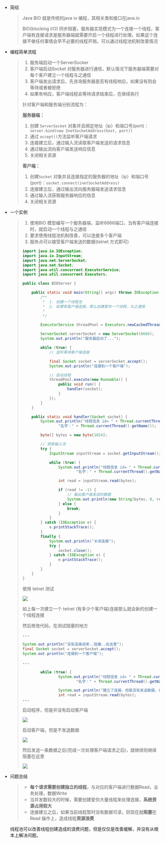 * 简绍

  > Java BIO 就是传统的java io 编程，其相关类和接口在java.io
  >
  > BIO(blocking I/O) 同步阻塞，服务器实现模式为一个连接一个线程，客户端有连接请求是服务器端就需要开启一个线程进行处理，如果这个连接不做任何事情会早不必要的线程开销，可以通过线程池机制改善情况

* 编程简单流程

  > 1. 服务端启动一个ServerSocker
  > 2. 客户端启动Socket 对服务器进行通信，默认情况下服务器端需要对每个客户建立一个线程与之通信
  > 3. 客户端发出请求后，先咨询服务器是否有线程响应，如果没有则会等待或者被拒绝
  > 4. 如果有响应，客户端线程会等待请求结束后，在继续执行
  >
  > 针对客户端和服务端分别流程为：
  >
  > **服务器端：**
  >
  > 1. 创建 `ServerSocket` 对象并且绑定地址（ip）和端口号(port)：` server.bind(new InetSocketAddress(host, port))`
  > 2. 通过 `accept()`方法监听客户端请求
  > 3. 连接建立后，通过输入流读取客户端发送的请求信息
  > 4. 通过输出流向客户端发送响应信息
  > 5. 关闭相关资源
  >
  > **客户端：**
  >
  > 1. 创建`Socket` 对象并且连接指定的服务器的地址（ip）和端口号(port)：`socket.connect(inetSocketAddress)`
  > 2. 连接建立后，通过输出流向服务器端发送请求信息
  > 3. 通过输入流获取服务器响应的信息
  > 4. 关闭相关资源

* 一个实例

  > 1. 使用BIO 模型编写一个服务器端，监听6666端口，当有客户端连接时，就启动一个线程与之通信
  > 2. 要求使用线程池机制改善，可以连接多个客户端
  > 3. 服务点可以接受客户端发送的数据(telnet 方式即可)
  >
  > ```java
  > import java.io.IOException;
  > import java.io.InputStream;
  > import java.net.ServerSocket;
  > import java.net.Socket;
  > import java.util.concurrent.ExecutorService;
  > import java.util.concurrent.Executors;
  > 
  > public class BIOServer {
  > 
  >     public static void main(String[] args) throws IOException {
  >         /**
  >          *  1. 创建一个线程池
  >          *  2. 如果有客户端连接，那么创建爱你一个线程，与之通信
  >          *
  >          */
  > 
  >         ExecutorService threadPool = Executors.newCachedThreadPool();
  > 
  >         ServerSocket serverSocket = new ServerSocket(6666);
  >         System.out.println("服务器启动了...");
  > 
  >         while (true) {
  >             // 监听等待客户端连接
  > 
  >             final Socket socket = serverSocket.accept();
  >             System.out.println("连接到一个客户端");
  > 
  >             // 启动线程
  >             threadPool.execute(new Runnable() {
  >                 public void run() {
  >                     handler(socket);
  >                 }
  >             });
  >         }
  >     }
  > 
  >     public static void handler(Socket socket) {
  >         System.out.println("线程信息 id= " + Thread.currentThread().getId() +
  >                 "名字：" + Thread.currentThread().getName());
  > 
  >         byte[] bytes = new byte[1024];
  > 
  >         // 获取输入流
  >         try {
  >             InputStream inputStream = socket.getInputStream();
  > 
  >             while (true) {
  >                 System.out.println("线程信息 id= " + Thread.currentThread().getId() +
  >                         "名字：" + Thread.currentThread().getName());
  > 
  >                 int read = inputStream.read(bytes);
  > 
  >                 if (read != -1) {
  >                     // 输出客户端发送的数据
  >                     System.out.println(new String(bytes, 0, read));
  >                 } else {
  >                     break;
  >                 }
  >             }
  >         } catch (IOException e) {
  >             e.printStackTrace();
  >         }
  >         finally {
  >             System.out.println("关闭连接");
  >             try {
  >                 socket.close();
  >             } catch (IOException e) {
  >                 e.printStackTrace();
  >             }
  >         }
  >     }
  > }
  > ```
  >
  > 使用 telnet 测试
  >
  > <img src="./pics/5.png"/>
  >
  > 如上每一次建立一个 telnet (有多少个客户端)连接那么就会新的创建一个线程连接
  >
  > 然后修改代码，在测试阻塞的地方
  >
  > ```java
  > ...
  >   
  > System.out.println("没有连接进来..阻塞..在这里");
  > final Socket socket = serverSocket.accept();
  > System.out.println("连接到一个客户端");
  > 
  > ...
  >  
  >         while (true) {
  >                 System.out.println("线程信息 id= " + Thread.currentThread().getId() +
  >                         "名字：" + Thread.currentThread().getName());
  > 
  >                 System.out.println("建立了连接，但是没有发送数据，也会阻塞在这里");
  >                 int read = inputStream.read(bytes);
  > ...
  > ```
  >
  > 启动程序，但是并没有启动客户端
  >
  > <img src="./pics/6.png" />
  >
  > 启动客户端，但是不发送数据
  >
  > <img src="./pics/7.png" />
  >
  > 然后发送一条数据之后(完成一次处理客户端请求之后)，就继续则继续阻塞在这里
  >
  > <img src="./pics/8.png" />

* 问题总结

  > * **每个请求需要创建独立的线程**，与对应的客户端进行数据Read，业务处理，数据Write
  > * 当并发数较大的时候，需要创建爱你大量线程来处理连接，**系统资源占用较大**
  > * 连接建立之后，如果当前线程暂时没有数据可读，则现在就**阻塞**在Read 操作上，造成线程**资源浪费**
  
  线程池可以改善线程创建造成的浪费问题，但是仅仅是改善缓解，并没有从根本上解决问题。

